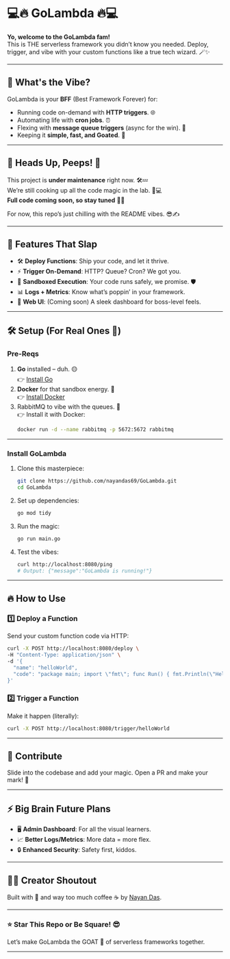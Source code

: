 # 💻🔥 GoLambda 🔥💻  
**Yo, welcome to the GoLambda fam!**  
This is THE serverless framework you didn’t know you needed. Deploy, trigger, and vibe with your custom functions like a true tech wizard. 🪄✨  

---

## 🧐 What's the Vibe?  
GoLambda is your **BFF** (Best Framework Forever) for:  
- Running code on-demand with **HTTP triggers**. 🌐  
- Automating life with **cron jobs**. ⏰  
- Flexing with **message queue triggers** (async for the win). 📨  
- Keeping it **simple, fast, and Goated**. 🐐  

---

## 🚨 Heads Up, Peeps! 🚨  
This project is **under maintenance** right now. 🛠️💤  
We’re still cooking up all the code magic in the lab. 🧪💻  
**Full code coming soon, so stay tuned** 👀✨  

For now, this repo’s just chilling with the README vibes. 😎✍️ 

---

## 🚀 Features That Slap  
- 🛠️ **Deploy Functions**: Ship your code, and let it thrive.  
- ⚡ **Trigger On-Demand**: HTTP? Queue? Cron? We got you.  
- 🧪 **Sandboxed Execution**: Your code runs safely, we promise. 🛡️  
- 📊 **Logs + Metrics**: Know what’s poppin’ in your framework.  
- 🎨 **Web UI**: (Coming soon) A sleek dashboard for boss-level feels.  

---

## 🛠️ Setup (For Real Ones 💯)  
### Pre-Reqs  
1. **Go** installed – duh. 🟡  
   👉 [Install Go](https://golang.org/dl/)  
2. **Docker** for that sandbox energy. 🐳  
   👉 [Install Docker](https://www.docker.com/)  
3. RabbitMQ to vibe with the queues. 🐰  
   👉 Install it with Docker:  
   ```bash  
   docker run -d --name rabbitmq -p 5672:5672 rabbitmq  
   ```  

---

### Install GoLambda  
1. Clone this masterpiece:  
   ```bash  
   git clone https://github.com/nayandas69/GoLambda.git
   cd GoLambda  
   ```  
2. Set up dependencies:  
   ```bash  
   go mod tidy  
   ```  
3. Run the magic:  
   ```bash  
   go run main.go  
   ```  
4. Test the vibes:  
   ```bash  
   curl http://localhost:8080/ping  
   # Output: {"message":"GoLambda is running!"}  
   ```  

---

## 🔥 How to Use  
### 1️⃣ Deploy a Function  
Send your custom function code via HTTP:  
```bash  
curl -X POST http://localhost:8080/deploy \  
-H "Content-Type: application/json" \  
-d '{  
  "name": "helloWorld",  
  "code": "package main; import \"fmt\"; func Run() { fmt.Println(\"Hello, GoLambda!\") }"  
}'  
```  

### 2️⃣ Trigger a Function  
Make it happen (literally):  
```bash  
curl -X POST http://localhost:8080/trigger/helloWorld  
```  

---

## 🤝 Contribute  
Slide into the codebase and add your magic. Open a PR and make your mark! 🌟  

---

## ⚡ Big Brain Future Plans  
- 🖥️ **Admin Dashboard**: For all the visual learners.  
- 📈 **Better Logs/Metrics**: More data = more flex.  
- 🔒 **Enhanced Security**: Safety first, kiddos.  

---

## 🧑‍💻 Creator Shoutout  
Built with 💖 and way too much coffee ☕ by [Nayan Das](https://github.com/nayandas69). 

---

### ⭐ Star This Repo or Be Square! 😎  
Let’s make GoLambda the GOAT 🐐 of serverless frameworks together.  

---
